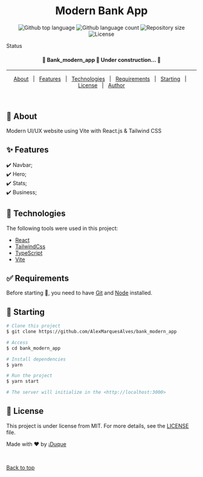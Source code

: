 <div align="center" id="top">
  <!-- <img src="./.github/app.gif" alt="Bank_modern_app" /> -->

&#xa0;

  <!-- <a href="https://bank_modern_app.netlify.app">Demo</a> -->
</div>

<h1 align="center">Modern Bank App</h1>

<p align="center">
  <img alt="Github top language" src="https://img.shields.io/github/languages/top/AlexMarquesAlves/bank_modern_app?color=56BEB8">

  <img alt="Github language count" src="https://img.shields.io/github/languages/count/AlexMarquesAlves/bank_modern_app?color=56BEB8">

  <img alt="Repository size" src="https://img.shields.io/github/repo-size/AlexMarquesAlves/bank_modern_app?color=56BEB8">

  <img alt="License" src="https://img.shields.io/github/license/AlexMarquesAlves/bank_modern_app?color=56BEB8">

  <!-- <img alt="Github issues" src="https://img.shields.io/github/issues/AlexMarquesAlves/bank_modern_app?color=56BEB8" /> -->

  <!-- <img alt="Github forks" src="https://img.shields.io/github/forks/AlexMarquesAlves/bank_modern_app?color=56BEB8" /> -->

  <!-- <img alt="Github stars" src="https://img.shields.io/github/stars/AlexMarquesAlves/bank_modern_app?color=56BEB8" /> -->
</p>

Status

<h4 align="center">
	🚧  Bank_modern_app 🚀 Under construction...  🚧
</h4>

<hr>

<p align="center">
  <a href="#dart-about">About</a> &#xa0; | &#xa0;
  <a href="#sparkles-features">Features</a> &#xa0; | &#xa0;
  <a href="#rocket-technologies">Technologies</a> &#xa0; | &#xa0;
  <a href="#white_check_mark-requirements">Requirements</a> &#xa0; | &#xa0;
  <a href="#checkered_flag-starting">Starting</a> &#xa0; | &#xa0;
  <a href="#memo-license">License</a> &#xa0; | &#xa0;
  <a href="https://github.com/AlexMarquesAlves" target="_blank">Author</a>
</p>

<br>

## :dart: About

Modern UI/UX website using Vite with React.js & Tailwind CSS

## :sparkles: Features

:heavy_check_mark: Navbar;\
:heavy_check_mark: Hero;\
:heavy_check_mark: Stats;\
:heavy_check_mark: Business;

<!-- :heavy_check_mark: Feature 3; -->

## :rocket: Technologies

The following tools were used in this project:

- [React](https://pt-br.reactjs.org/)
- [TailwindCss](https://tailwindcss.com/)
- [TypeScript](https://www.typescriptlang.org/)
- [Vite](https://vitejs.dev/)

## :white_check_mark: Requirements

Before starting :checkered_flag:, you need to have [Git](https://git-scm.com) and [Node](https://nodejs.org/es/) installed.

## :checkered_flag: Starting

```bash
# Clone this project
$ git clone https://github.com/AlexMarquesAlves/bank_modern_app

# Access
$ cd bank_modern_app

# Install dependencies
$ yarn

# Run the project
$ yarn start

# The server will initialize in the <http://localhost:3000>
```

## :memo: License

This project is under license from MIT. For more details, see the [LICENSE](LICENSE.md) file.

Made with :heart: by <a href="https://github.com/AlexMarquesAlves" target="_blank">¡Duque</a>

&#xa0;

<a href="#top">Back to top</a>
